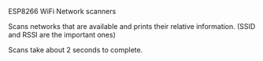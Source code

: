ESP8266 WiFi Network scanners

Scans networks that are available and prints their relative information. (SSID and RSSI are the important ones)

Scans take about 2 seconds to complete.
